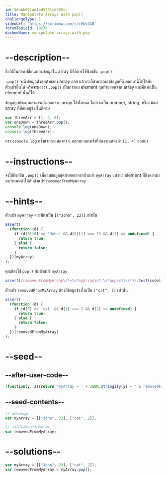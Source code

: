 ```yaml
---
id: 56bbb991ad1ed5201cd392cc
title: Manipulate Arrays With pop()
challengeType: 1
videoUrl: 'https://scrimba.com/c/cRbVZAB'
forumTopicId: 18236
dashedName: manipulate-arrays-with-pop
---
```


# --description--

อีกวิธีในการเปลี่ยนแปลงข้อมูลใน array ก็คือการใช้ฟังก์ชัน `.pop()`

`.pop()` จะดึงข้อมูลตัวสุดท้ายของ array ออก แล้วเราก็สามารถเอาข้อมูลที่ดึงออกมานี้ไปให้กับตัวแปรอื่นได้ หรือจะมองว่า `.pop()` เป็นการลบ element สุดท้ายออกจาก array และคืนค่าเป็น element นั้นก็ได้

ข้อมูลทุกประเภทสามารถดึงออกจาก array ได้ทั้งหมด ไม่ว่าจะเป็น number, string, หรือแม้แต่ array ที่ซ้อนอยู่ข้างในก็ตาม

```js
var threeArr = [1, 4, 6];
var oneDown = threeArr.pop();
console.log(oneDown);
console.log(threeArr);
```

การ `console.log` ครั้งแรกจะแสดงค่า `6` ออกมา และครั้งที่สองจะแสดงค่า `[1, 4]` ออกมา

# --instructions--

จงใช้ฟังก์ชัน `.pop()` เพื่อลบข้อมูลสุดท้ายออกจากตัวแปร `myArray` แล้วนำ element ที่ดึงออกมา มากำหนดค่าให้กับตัวแปร `removedFromMyArray`

# --hints--

ตัวแปร `myArray` ควรมีค่าเป็น `[["John", 23]]` เท่านั้น

```js
assert(
  (function (d) {
    if (d[0][0] == 'John' && d[0][1] === 23 && d[1] == undefined) {
      return true;
    } else {
      return false;
    }
  })(myArray)
);
```

คุณต้องใช้ `pop()` กับตัวแปร `myArray`

```js
assert(/removedFromMyArray\s*=\s*myArray\s*.\s*pop\s*(\s*)/.test(code));
```

ตัวแปร `removedFromMyArray` ต้องมีข้อมูลข้างในเป็น `["cat", 2]` เท่านั้น

```js
assert(
  (function (d) {
    if (d[0] == 'cat' && d[1] === 2 && d[2] == undefined) {
      return true;
    } else {
      return false;
    }
  })(removedFromMyArray)
);
```

# --seed--

## --after-user-code--

```js
(function(y, z){return 'myArray = ' + JSON.stringify(y) + ' & removedFromMyArray = ' + JSON.stringify(z);})(myArray, removedFromMyArray);
```

## --seed-contents--

```js
// เตรียมข้อมูล
var myArray = [["John", 23], ["cat", 2]];

// แก้ไขโค้ดใต้บรรทัดนี้เท่านั้น
var removedFromMyArray;
```

# --solutions--

```js
var myArray = [["John", 23], ["cat", 2]];
var removedFromMyArray = myArray.pop();
```
